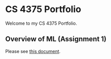 # CS 4375 Portfolio

Welcome to my CS 4375 Portfolio.

## Overview of ML (Assignment 1)

Please see [this document](assignment1/assignment1.pdf).
